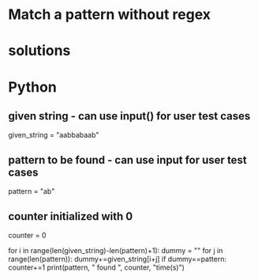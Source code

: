 # Match a pattern without regex
# solutions
# Python

## given string - can use input() for user test cases
given_string = "aabbabaab" 

## pattern to be found - can use input for user test cases
pattern = "ab" 

## counter initialized with 0
counter = 0

for i in range(len(given_string)-len(pattern)+1):
    dummy = ""
    for j in range(len(pattern)):
        dummy+=given_string[i+j]
    if dummy==pattern:
        counter+=1
print(pattern, " found ", counter, "time(s)")
